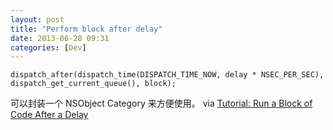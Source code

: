 ```yaml
---
layout: post
title: "Perform block after delay"
date: 2013-06-28 09:31
categories: [Dev]
---
```


```objc
dispatch_after(dispatch_time(DISPATCH_TIME_NOW, delay * NSEC_PER_SEC), dispatch_get_current_queue(), block);
```

可以封装一个 NSObject Category 来方便使用。 via [Tutorial: Run a Block of Code After a Delay](http://www.brianjcoleman.com/tutorial-run-a-block-of-code-after-a-delay/)

